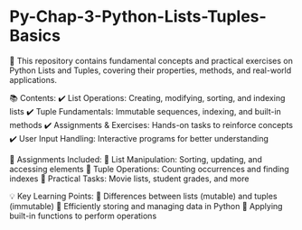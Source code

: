 # Py-Chap-3-Python-Lists-Tuples-Basics
🚀 
This repository contains fundamental concepts and practical exercises on Python Lists and Tuples, covering their properties, methods, and real-world applications.

📚 Contents:
✔️ List Operations: Creating, modifying, sorting, and indexing lists
✔️ Tuple Fundamentals: Immutable sequences, indexing, and built-in methods
✔️ Assignments & Exercises: Hands-on tasks to reinforce concepts
✔️ User Input Handling: Interactive programs for better understanding

📝 Assignments Included:
🔹 List Manipulation: Sorting, updating, and accessing elements
🔹 Tuple Operations: Counting occurrences and finding indexes
🔹 Practical Tasks: Movie lists, student grades, and more

💡 Key Learning Points:
🔹 Differences between lists (mutable) and tuples (immutable)
🔹 Efficiently storing and managing data in Python
🔹 Applying built-in functions to perform operations
